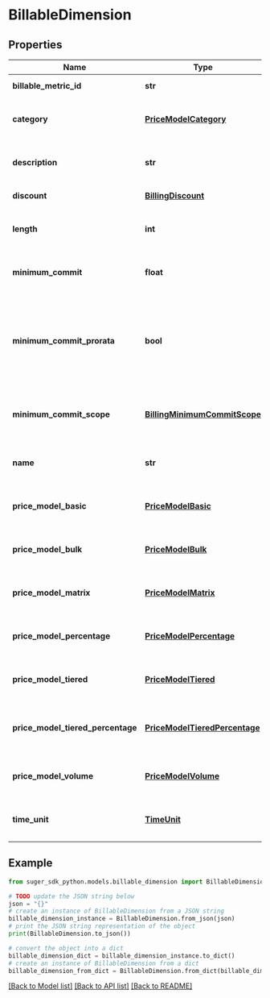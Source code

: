 # BillableDimension


## Properties

Name | Type | Description | Notes
------------ | ------------- | ------------- | -------------
**billable_metric_id** | **str** | The ID for the billable metric. | [optional] 
**category** | [**PriceModelCategory**](PriceModelCategory.md) | The category of the pricing model. This is used to determine which pricing model to use. | [optional] 
**description** | **str** | Description of the dimension. This is used in the UI to display the dimension. | [optional] 
**discount** | [**BillingDiscount**](BillingDiscount.md) | Discount for the dimension. | [optional] 
**length** | **int** | The term length for the commit amount. Applicable to Direct only. | [optional] 
**minimum_commit** | **float** | The minimum commit amount. Applicable to Direct only. Ignored if the value is 0 or less. | [optional] 
**minimum_commit_prorata** | **bool** | If the minimum commit is appled with pro-rata. Applicable to Direct only. If true, the minimum commit amount will be prorated based on the usage period (starting time and ending time). | [optional] 
**minimum_commit_scope** | [**BillingMinimumCommitScope**](BillingMinimumCommitScope.md) | The minimum commit scope. The default value is \&quot;DIMENSION\&quot; if not set. | [optional] 
**name** | **str** | Display name of the dimension. This is used in the UI to display the dimension. | [optional] 
**price_model_basic** | [**PriceModelBasic**](PriceModelBasic.md) | The configuration for the Basic pricing model. Applicable to Direct only. | [optional] 
**price_model_bulk** | [**PriceModelBulk**](PriceModelBulk.md) | The configuration for the Package pricing model. Applicable to Direct only. | [optional] 
**price_model_matrix** | [**PriceModelMatrix**](PriceModelMatrix.md) | The configuration for the Matrix pricing model. Applicable to Direct only. | [optional] 
**price_model_percentage** | [**PriceModelPercentage**](PriceModelPercentage.md) | The configuration for the Percentage pricing model. Applicable to Direct only. | [optional] 
**price_model_tiered** | [**PriceModelTiered**](PriceModelTiered.md) | The configuration for the Tiered pricing model. Applicable to Direct only. | [optional] 
**price_model_tiered_percentage** | [**PriceModelTieredPercentage**](PriceModelTieredPercentage.md) | The configuration for the Tiered Percentage pricing model. Applicable to Direct only. | [optional] 
**price_model_volume** | [**PriceModelVolume**](PriceModelVolume.md) | The configuration for the Bulk pricing model. Applicable to Direct only. | [optional] 
**time_unit** | [**TimeUnit**](TimeUnit.md) | The term unit for the commit amount. Applicable to Direct only. | [optional] 

## Example

```python
from suger_sdk_python.models.billable_dimension import BillableDimension

# TODO update the JSON string below
json = "{}"
# create an instance of BillableDimension from a JSON string
billable_dimension_instance = BillableDimension.from_json(json)
# print the JSON string representation of the object
print(BillableDimension.to_json())

# convert the object into a dict
billable_dimension_dict = billable_dimension_instance.to_dict()
# create an instance of BillableDimension from a dict
billable_dimension_from_dict = BillableDimension.from_dict(billable_dimension_dict)
```
[[Back to Model list]](../README.md#documentation-for-models) [[Back to API list]](../README.md#documentation-for-api-endpoints) [[Back to README]](../README.md)



